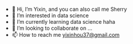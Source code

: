 - 👋 Hi, I’m Yixin, and you can also call me Sherry
- 👀 I’m interested in data science
- 🌱 I’m currently learning data science haha
- 💞️ I’m looking to collaborate on ...
- 📫 How to reach me yixinhou37@gmail.com

<!---
SherryHou37/SherryHou37 is a ✨ special ✨ repository because its `README.md` (this file) appears on your GitHub profile.
You can click the Preview link to take a look at your changes.
--->
